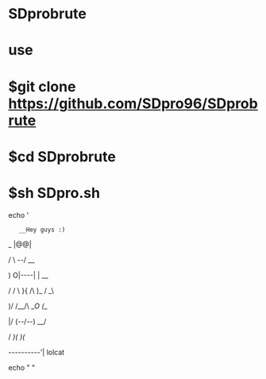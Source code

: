 
# SDprobrute 
#   use
# $git clone https://github.com/SDpro96/SDprobrute
# $cd SDprobrute 
# $sh SDpro.sh
 echo '

       __Hey guys :)

   _  |@@|

  / \ \--/ __

  ) O|----|  |   __

 / / \ }{ /\ )_ / _\

 )/  /\__/\ \__O (__

|/  (--/\--)    \__/

/   _)(  )(_

   ----------'| lolcat

echo " "
